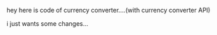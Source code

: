 hey 
here is code of currency converter....(with currency converter API)

i just wants some changes...

